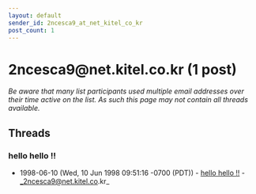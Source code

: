 ```yaml
---
layout: default
sender_id: 2ncesca9_at_net_kitel_co_kr
post_count: 1
---
```


# 2ncesca9<span>@</span>net.kitel.co.kr (1 post)

_Be aware that many list participants used multiple email addresses over their time active on the list. As such this page may not contain all threads available._

## Threads

### hello hello !!
+ 1998-06-10 (Wed, 10 Jun 1998 09:51:16 -0700 (PDT)) - [hello hello !!](/archive/1998/06/3bcda9c9fdcf8a4abcee607a4503c91df225959b5b904d07059d9b1f702e7ee6) - _2ncesca9@net.kitel.co.kr_

